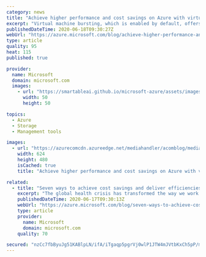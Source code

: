 ```yaml
---
category: news
title: "Achieve higher performance and cost savings on Azure with virtual machine bursting"
excerpt: "Virtual machine bursting, which is enabled by default, offers you the ability to achieve higher throughput for a short duration on your virtual machine instance with no additional steps or cost."
publishedDateTime: 2020-06-18T09:30:27Z
webUrl: "https://azure.microsoft.com/blog/achieve-higher-performance-and-cost-savings-on-azure-with-virtual-machine-bursting/"
type: article
quality: 95
heat: 115
published: true

provider:
  name: Microsoft
  domain: microsoft.com
  images:
    - url: "https://smartableai.github.io/microsoft-azure/assets/images/organizations/microsoft.com-50x50.jpg"
      width: 50
      height: 50

topics:
  - Azure
  - Storage
  - Management tools

images:
  - url: "https://azurecomcdn.azureedge.net/mediahandler/acomblog/media/Default/blog/977114bc-6c0d-44dd-bdb3-413fd3bcbeed.png"
    width: 624
    height: 480
    isCached: true
    title: "Achieve higher performance and cost savings on Azure with virtual machine bursting"

related:
  - title: "Seven ways to achieve cost savings and deliver efficiencies with Azure infrastructure"
    excerpt: "The global health crisis has transformed the way we work and live. At Microsoft, we are committed to doing what we can to help our customers respond to the crisis and plan ahead for future success."
    publishedDateTime: 2020-06-17T09:30:13Z
    webUrl: "https://azure.microsoft.com/blog/seven-ways-to-achieve-cost-savings-and-deliver-efficiencies-with-azure-infrastructure/"
    type: article
    provider:
      name: Microsoft
      domain: microsoft.com
    quality: 70

secured: "nzCc7fbByuJg51KABlpLN/ifA/iTgaqp5pgrVj0wlP1JTW4mJVtbKxCh5pP/mnMKoaWp1MTvWe1EfCpT41WJq+srVX21LzxhaY9xIDgnv/f+Sq/abnNh8l8N+DT4c9mJSpRcPOdzPZ46NnMBcZCWb92CwZlrKiACnWXOWOl4G42I0NjMveXdzkEZ/OS/D7UHXu//ZqvGgUshXLd/V0yBynE3fQZ4gvfiilALaDYfGYKQP05fjYcoUNX7V9llJjrAAFMJXTuBkiFNwMpO6Mjke4pohCpeq1qysvlLQAUme8dT8pIXzl+kd+vevr0WLHKQp8GQdLKNcXaMNnmH9WebtA==;uN+FLOIJZBvG5eYignbqVw=="
---
```



